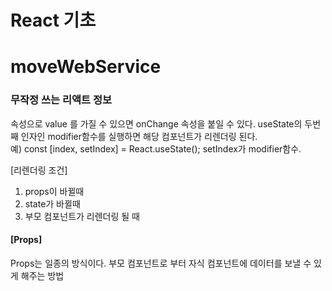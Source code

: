 # React 기초
# moveWebService

### 무작정 쓰는 리액트 정보

속성으로 value 를 가질 수 있으면 onChange 속성을 붙일 수 있다.
useState의 두번째 인자인 modifier함수를 실행하면 해당 컴포넌트가 리렌더링 된다.  
예) const [index, setIndex] = React.useState();
setIndex가 modifier함수.

[리렌더링 조건]
1) props이 바뀔때
2) state가 바뀔때
3) 부모 컴포넌트가 리렌더링 될 때

#### [Props]
Props는 일종의 방식이다.
부모 컴포넌트로 부터 자식 컴포넌트에 데이터를 보낼 수 있게 해주는 방법
